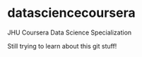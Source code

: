 # datasciencecoursera
JHU Coursera Data Science Specialization

Still trying to learn about this git stuff!
